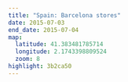 ```yaml
---
title: "Spain: Barcelona stores"
date: 2015-07-03
end_date: 2015-07-04
map:
  latitude: 41.383481785714
  longitude: 2.1743398809524
  zoom: 8
highlight: 3b2ca50
---
```

